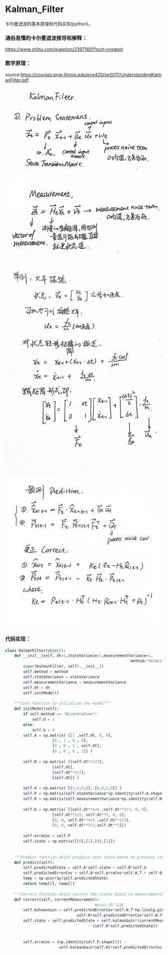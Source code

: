 Kalman_Filter
===========================
卡尔曼滤波的基本原理和代码实现(python)。

### 通俗易懂的卡尔曼滤波推导和解释：
https://www.zhihu.com/question/23971601?sort=created

### 数学原理：
source:https://courses.engr.illinois.edu/ece420/sp2017/UnderstandingKalmanFilter.pdf

![](pics/6C16B1CE696E6E9637B9F0A764F1FD10.png)
![](pics/1ED2D1AE1776F40D7806B72825B0A682.png)
![](pics/10A43B16D935315E96FCBAADE2AD3ED6.png)



### 代码实现：
```python
class KalmanFilter(object):
	def __init__(self, dt=1,stateVariance=1,measurementVariance=1, 
														method="Velocity" ):
		super(KalmanFilter, self).__init__()
		self.method = method
		self.stateVariance = stateVariance
		self.measurementVariance = measurementVariance
		self.dt = dt
		self.initModel()
	
	"""init function to initialise the model"""
	def initModel(self): 
		if self.method == "Accerelation":
			self.U = 1
		else: 
			self.U = 0
		self.A = np.matrix( [[1 ,self.dt, 0, 0], 
				     [0 , 1 , 0 , 0], 
				     [0 , 0 , 1 , self.dt],  
				     [0 , 0 , 0 , 1]] )

		self.B = np.matrix( [[self.dt**2/2], 
				     [self.dt], 
				     [self.dt**2/2], 									
				     [self.dt]] )
		
		self.H = np.matrix( [[1,0,0,0], [0,0,1,0]] ) 
		self.P = np.matrix(self.stateVariance*np.identity(self.A.shape[0]))
		self.R = np.matrix(self.measurementVariance*np.identity(self.H.shape[0]))
		
		self.Q = np.matrix( [[self.dt**4/4 ,self.dt**3/2, 0, 0], 
				     [self.dt**3/2, self.dt**2, 0, 0], 
				     [0, 0, self.dt**4/4 ,self.dt**3/2],
				     [0, 0, self.dt**3/2,self.dt**2]])
		
		self.erroCov = self.P
		self.state = np.matrix([[0],[1],[0],[1]])


	"""Predict function which predicst next state based on previous state"""
	def predict(self):
		self.predictedState = self.A*self.state + self.B*self.U
		self.predictedErrorCov = self.A*self.erroCov*self.A.T + self.Q
		temp = np.asarray(self.predictedState)
		return temp[0], temp[2]

	"""Correct function which correct the states based on measurements"""
	def correct(self, currentMeasurement):
	       								#pinv:求广义逆
		self.kalmanGain = self.predictedErrorCov*self.H.T*np.linalg.pinv(
								self.H*self.predictedErrorCov*self.H.T+self.R)
		self.state = self.predictedState + self.kalmanGain*(currentMeasurement
								     - (self.H*self.predictedState))
		

		self.erroCov = (np.identity(self.P.shape[0]) - 
						self.kalmanGain*self.H)*self.predictedErrorCov


```
